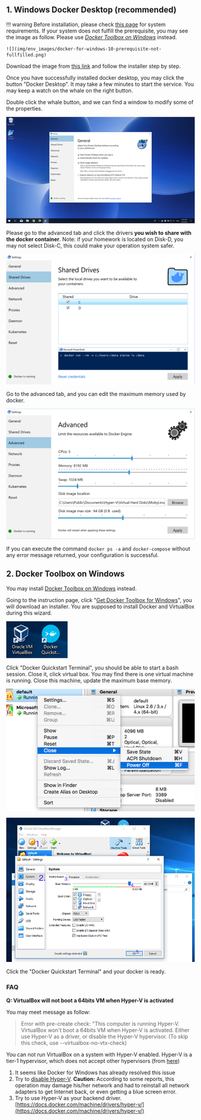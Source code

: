 
## 1. Windows Docker Desktop (recommended)

!!! warning
    Before installation, please check [this page](https://docs.docker.com/desktop/windows/install/#system-requirements) for system requirements.
    If your system does not fulfill the prerequisite, you may see the image as follow. Please use *[Docker Toolbox on Windows](#2-docker-toolbox-on-windows)* instead.

    ![](img/env_images/docker-for-windows-10-prerequisite-not-fullfilled.png)

Download the image from [this link](https://hub.docker.com/editions/community/docker-ce-desktop-windows) and follow the installer step by step.


Once you have successfully installed docker desktop, you may click the button "Docker Desktop".
It may take a few minutes to start the service.
You may keep a watch on the whale on the right button.

Double click the whale button, and we can find a window to modify some of the properties.

![](img/env_images/docker-desktop-general.png)

Please go to the advanced tab and click the drivers **you wish to share with the docker container**.
Note: if your homework is located on Disk-D, you may not select Disk-C, this could make your operation system safer.

![](img/env_images/docker-desktop-shared-drives.png)

Go to the advanced tab, and you can edit the maximum memory used by docker.

![](img/env_images/docker-desktop-resources.png)


If you can execute the command `docker ps -a` and `docker-compose` without any error message returned, your configuration is successful.

## 2. Docker Toolbox on Windows

You may install [Docker Toolbox on Windows](https://docs.docker.com/toolbox/toolbox_install_windows/) instead.

Going to the instruction page, click "[Get Docker Toolbox for Windows](https://download.docker.com/win/stable/DockerToolbox.exe)", you will download an installer.
You are supposed to install Docker and VirtualBox during this wizard.

![](img/env_images/terminal-and-virtualbox.png)

Click "Docker Quickstart Terminal", you should be able to start a bash session.
Close it, click virtual box.
You may find there is one virtual machine is running.
Close this machine, update the maximum base memory.

![](img/env_images/poweroff-vm.png)

![](img/env_images/set-max-ram.png)

Click the "Docker Quickstart Terminal" and your docker is ready.

###  FAQ

**Q:  VirtualBox will not boot a 64bits VM when Hyper-V is activated**

You may meet message as follow:

> Error with pre-create check: "This computer is running Hyper-V. VirtualBox won't boot a 64bits VM when Hyper-V is activated.
> Either use Hyper-V as a driver, or disable the Hyper-V hypervisor. (To skip this check, use --virtualbox-no-vtx-check)

You can not run VirtualBox on a system with Hyper-V enabled.
Hyper-V is a tier-1 hypervisor, which does not accept other hypervisors (from [here](https://forums.docker.com/t/unable-to-run-the-docker-toolbox/37403/3))

1. It seems like Docker for Windows has already resolved this issue
2. Try to [disable Hyper-V](https://superuser.com/questions/540055/convenient-way-to-enable-disable-hyper-v-in-windows-8). **Caution:** According to some reports, this operation may damage his/her network and had to reinstall all network adapters to get Internet back, or even getting a blue screen error.
3. Try to use Hyper-V as your backend driver. [https://docs.docker.com/machine/drivers/hyper-v/](https://docs.docker.com/machine/drivers/hyper-v/)
